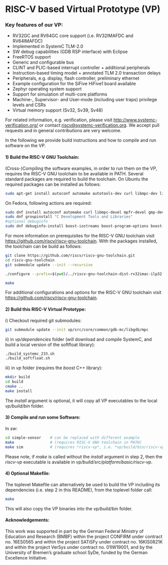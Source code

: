 # RISC-V based Virtual Prototype (VP)

### Key features of our VP:

 - RV32GC and RV64GC core support (i.e. RV32IMAFDC and RV64IMAFDC)
 - Implemented in SystemC TLM-2.0
 - SW debug capabilities (GDB RSP interface) with Eclipse
 - FreeRTOS support
 - Generic and configurable bus
 - CLINT and PLIC-based interrupt controller + additional peripherals
 - Instruction-based timing model + annotated TLM 2.0 transaction delays
 - Peripherals, e.g. display, flash controller, preliminary ethernet
 - Example configuration for the SiFive HiFive1 board available
 - Zephyr operating system support
 - Support for simulation of multi-core platforms
 - Machine-, Supervisor- and User-mode (including user traps) privilege levels and CSRs
 - Virtual memory support (Sv32, Sv39, Sv48)

For related information, e.g. verification, please visit http://www.systemc-verification.org/ or contact <riscv@systemc-verification.org>. 
We accept pull requests and in general contributions are very welcome. 

In the following we provide build instructions and how to compile and run software on the VP.


#### 1) Build the RISC-V GNU Toolchain:

(Cross-)Compiling the software examples, in order to run them on the VP, requires the RISC-V GNU toolchain to be available in PATH. Several standard packages are required to build the toolchain. On Ubuntu the required packages can be installed as follows:

```bash
sudo apt-get install autoconf automake autotools-dev curl libmpc-dev libmpfr-dev libgmp-dev gawk build-essential bison flex texinfo gperf libtool patchutils bc zlib1g-dev libexpat-dev libboost-iostreams-dev
```

On Fedora, following actions are required:
```bash
sudo dnf install autoconf automake curl libmpc-devel mpfr-devel gmp-devel gawk bison flex texinfo gperf libtool patchutils bc zlib-devel expat-devel cmake boost-devel
sudo dnf groupinstall "C Development Tools and Libraries"
#optional debuginfo
sudo dnf debuginfo-install boost-iostreams boost-program-options boost-regex bzip2-libs glibc libgcc libicu libstdc++ zlib
```

For more information on prerequisites for the RISC-V GNU toolchain visit https://github.com/riscv/riscv-gnu-toolchain. With the packages installed, the toolchain can be build as follows:

```bash
git clone https://github.com/riscv/riscv-gnu-toolchain.git
cd riscv-gnu-toolchain
git submodule update --init --recursive

./configure --prefix=$(pwd)/../riscv-gnu-toolchain-dist-rv32imac-ilp32 --with-arch=rv32imac --with-abi=ilp32

make
```

For additional configurations and options for the RISC-V GNU toolchain visit https://github.com/riscv/riscv-gnu-toolchain.


#### 2) Build this RISC-V Virtual Prototype:

i) Checkout required git submodules:

```bash
git submodule update --init vp/src/core/common/gdb-mc/libgdb/mpc
```

ii) in *vp/dependencies* folder (will download and compile SystemC, and build a local version of the softfloat library):

```bash
./build_systemc_233.sh
./build_softfloat.sh
```


iii) in *vp* folder (requires the *boost* C++ library):
 
```bash
mkdir build
cd build
cmake ..
make install
```

The *install* argument is optional, it will copy all VP executables to the local *vp/build/bin* folder.

#### 3) Compile and run some Software:

In *sw*:

```bash
cd simple-sensor    # can be replaced with different example
make                # (requires RISC-V GNU toolchain in PATH)
make sim            # (requires *riscv-vp*, i.e. *vp/build/bin/riscv-vp*, executable in PATH)
```

Please note, if *make* is called without the *install* argument in step 2, then the *riscv-vp* executable is available in *vp/build/src/platform/basic/riscv-vp*.


#### 4) Optional Makefile:

The toplevel Makefile can alternatively be used to build the VP including its dependencies (i.e. step 2 in this README), from the toplevel folder call:

```bash
make
```

This will also copy the VP binaries into the *vp/build/bin* folder.


#### Acknowledgements:

This work was supported in part by the German Federal Ministry of Education and Research (BMBF) within the project CONFIRM under contract no. 16ES0565 and within the project SATiSFy under contract no. 16KIS0821K and within the project VerSys under contract no. 01IW19001, and by the University of Bremen’s graduate school SyDe, funded by the German Excellence Initiative.
